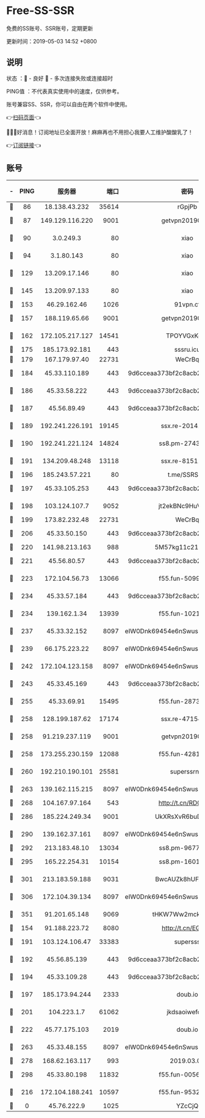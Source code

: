 # Free-SS-SSR

免费的SS账号、SSR账号，定期更新

更新时间：2019-05-03 14:52 +0800

## 说明

状态     ：🙂 - 良好 🙁 - 多次连接失败或连接超时

PING值   ：不代表真实使用中的速度，仅供参考。

账号兼容SS、SSR，你可以自由在两个软件中使用。

👉[扫码页面](https://liesauer.github.io/Free-SS-SSR/)👈

🎉🎉🎉好消息！订阅地址已全面开放！麻麻再也不用担心我要人工维护酸酸乳了！

👉[订阅链接](https://www.liesauer.net/yogurt/subscribe?ACCESS_TOKEN=DAYxR3mMaZAsaqUb)👈

## 账号

|-|PING|服务器|端口|密码|加密方式|区域|
|:----:|:----:|:-----:|-----:|:----:|:----:|:----:|
|🙂|86|18.138.43.232|35614|rGpjPb|rc4-md5|SG|
|🙂|87|149.129.116.220|9001|getvpn20190501|aes-256-cfb|CN|
|🙂|90|3.0.249.3|80|xiao|aes-128-ctr|SG|
|🙂|94|3.1.80.143|80|xiao|aes-128-ctr|SG|
|🙂|129|13.209.17.146|80|xiao|aes-128-ctr|KR|
|🙂|145|13.209.97.133|80|xiao|aes-128-ctr|KR|
|🙂|153|46.29.162.46|1026|91vpn.cf|rc4-md5|RU|
|🙂|157|188.119.65.66|9001|getvpn20190501|aes-256-cfb|RU|
|🙂|162|172.105.217.127|14541|TPOYVGxKglpi|aes-256-cfb|JP|
|🙂|175|185.173.92.181|443|sssru.icu|rc4-md5|RU|
|🙂|179|167.179.97.40|22731|WeCrBq|rc4-md5|JP|
|🙂|184|45.33.110.189|443|9d6cceaa373bf2c8acb22e60b6a58be6|aes-256-cfb|US|
|🙂|186|45.33.58.222|443|9d6cceaa373bf2c8acb22e60b6a58be6|aes-256-cfb|US|
|🙂|187|45.56.89.49|443|9d6cceaa373bf2c8acb22e60b6a58be6|aes-256-cfb|US|
|🙂|189|192.241.226.191|19145|ssx.re-20141184|aes-256-cfb|US|
|🙂|190|192.241.221.124|14824|ss8.pm-27430025|aes-256-cfb|US|
|🙂|191|134.209.48.248|13118|ssx.re-81511228|aes-256-cfb|US|
|🙂|196|185.243.57.221|80|t.me/SSRSUB|rc4-md5|US|
|🙂|197|45.33.105.253|443|9d6cceaa373bf2c8acb22e60b6a58be6|aes-256-cfb|US|
|🙂|198|103.124.107.7|9052|jt2ekBNc9HuVtm2a|aes-256-cfb|US|
|🙂|199|173.82.232.48|22731|WeCrBq|rc4-md5|US|
|🙂|206|45.33.50.150|443|9d6cceaa373bf2c8acb22e60b6a58be6|aes-256-cfb|US|
|🙂|220|141.98.213.163|988|5M57kg11c214qDmK|chacha20|KR|
|🙂|221|45.56.80.57|443|9d6cceaa373bf2c8acb22e60b6a58be6|aes-256-cfb|US|
|🙂|223|172.104.56.73|13066|f55.fun-50990398|aes-256-cfb|SG|
|🙂|234|45.33.57.184|443|9d6cceaa373bf2c8acb22e60b6a58be6|aes-256-cfb|US|
|🙂|234|139.162.1.34|13939|f55.fun-10218044|aes-256-cfb|SG|
|🙂|237|45.33.32.152|8097|eIW0Dnk69454e6nSwuspv9DmS201tQ0D|aes-256-cfb|US|
|🙂|239|66.175.223.22|8097|eIW0Dnk69454e6nSwuspv9DmS201tQ0D|aes-256-cfb|US|
|🙂|242|172.104.123.158|8097|eIW0Dnk69454e6nSwuspv9DmS201tQ0D|aes-256-cfb|JP|
|🙂|243|45.33.45.169|443|9d6cceaa373bf2c8acb22e60b6a58be6|aes-256-cfb|US|
|🙂|255|45.33.69.91|15495|f55.fun-28730537|aes-256-cfb|US|
|🙂|258|128.199.187.62|17174|ssx.re-47154038|aes-256-cfb|SG|
|🙂|258|91.219.237.119|9001|getvpn20190501|aes-256-cfb|HU|
|🙂|258|173.255.230.159|12088|f55.fun-42814639|aes-256-cfb|US|
|🙂|260|192.210.190.101|25581|superssrnet|aes-256-cfb|US|
|🙂|263|139.162.115.215|8097|eIW0Dnk69454e6nSwuspv9DmS201tQ0D|aes-256-cfb|JP|
|🙂|268|104.167.97.164|543|http://t.cn/RD0D7sx|rc4-md5|CA|
|🙂|286|185.224.249.34|9001|UkXRsXvR6buDMG2Y|aes-256-cfb|RU|
|🙂|290|139.162.37.161|8097|eIW0Dnk69454e6nSwuspv9DmS201tQ0D|aes-256-cfb|SG|
|🙂|292|213.183.48.10|13034|ss8.pm-96774561|rc4-md5|RU|
|🙂|295|165.22.254.31|10154|ss8.pm-16010608|aes-256-cfb|SG|
|🙂|301|213.183.59.188|9031|BwcAUZk8hUFAkDGN|aes-256-cfb|NL|
|🙂|306|172.104.39.134|8097|eIW0Dnk69454e6nSwuspv9DmS201tQ0D|aes-256-cfb|SG|
|🙂|351|91.201.65.148|9069|tHKW7Ww2mck9CHQG|aes-256-cfb|IT|
|🙂|154|91.188.223.72|8080|http://t.cn/EGJIyrl|rc4-md5|RU|
|🙂|191|103.124.106.47|33383|supersss|aes-256-cfb|US|
|🙂|192|45.56.85.139|443|9d6cceaa373bf2c8acb22e60b6a58be6|aes-256-cfb|US|
|🙂|194|45.33.109.28|443|9d6cceaa373bf2c8acb22e60b6a58be6|aes-256-cfb|US|
|🙂|197|185.173.94.244|2333|doub.io|aes-128-ctr|RU|
|🙂|201|104.223.1.7|61062|jkdsaoiwefdsa|aes-256-cfb|US|
|🙂|222|45.77.175.103|2019|doub.io|aes-128-ctr|SG|
|🙂|263|45.33.48.155|8097|eIW0Dnk69454e6nSwuspv9DmS201tQ0D|aes-256-cfb|US|
|🙂|278|168.62.163.117|993|2019.03.07|rc4-md5|US|
|🙂|298|45.33.80.198|11832|f55.fun-00561639|aes-256-cfb|US|
|🙁|216|172.104.188.241|10597|f55.fun-95320429|aes-256-cfb|SG|
|🙁|0|45.76.222.9|1025|YZcCjQ|rc4-md5|JP|
